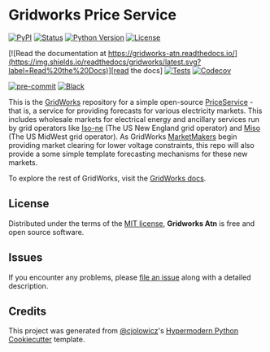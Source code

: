 # Gridworks Price Service

[![PyPI](https://img.shields.io/pypi/v/gridworks-atn.svg)][pypi_]
[![Status](https://img.shields.io/pypi/status/gridworks-atn.svg)][status]
[![Python Version](https://img.shields.io/pypi/pyversions/gridworks-atn)][python version]
[![License](https://img.shields.io/pypi/l/gridworks-atn)][license]

[![Read the documentation at https://gridworks-atn.readthedocs.io/](https://img.shields.io/readthedocs/gridworks/latest.svg?label=Read%20the%20Docs)][read the docs]
[![Tests](https://github.com/thegridelectric/gridworks-atn/workflows/Tests/badge.svg)][tests]
[![Codecov](https://codecov.io/gh/thegridelectric/gridworks-atn/branch/main/graph/badge.svg)][codecov]

[![pre-commit](https://img.shields.io/badge/pre--commit-enabled-brightgreen?logo=pre-commit&logoColor=white)][pre-commit]
[![Black](https://img.shields.io/badge/code%20style-black-000000.svg)][black]

[pypi_]: https://pypi.org/project/gridworks-atn/
[status]: https://pypi.org/project/gridworks-atn/
[python version]: https://pypi.org/project/gridworks-atn
[read the docs]: https://gridworks-atn.readthedocs.io/
[tests]: https://github.com/thegridelectric/gridworks-atn/actions?workflow=Tests
[codecov]: https://app.codecov.io/gh/thegridelectric/gridworks-atn
[pre-commit]: https://github.com/pre-commit/pre-commit
[black]: https://github.com/psf/black

This is the [GridWorks](https://gridworks.readthedocs.io/) repository for a simple open-source 
[PriceService](https://gridworks.readthedocs.io/en/latest/price-service.html) - that is, a service
for providing forecasts for various electricity markets. This includes wholesale markets for electrical
energy and ancillary services run by grid operators like [Iso-ne](https://www.iso-ne.com/isoexpress/web/charts) (The US New England
grid operator) and [Miso](https://www.misoenergy.org/markets-and-operations/real-time--market-data/markets-displays/)
(The US MidWest grid operator). As GridWorks [MarketMakers](https://gridworks.readthedocs.io/en/latest/market-maker.html) 
begin providing market clearing for lower voltage  constraints, this repo will also provide a some simple
template forecasting mechanisms for these new markets.


To explore the rest of GridWorks, visit the [GridWorks docs](https://gridworks.readthedocs.io/en/latest/).

## License

Distributed under the terms of the [MIT license][license],
**Gridworks Atn** is free and open source software.

## Issues

If you encounter any problems,
please [file an issue] along with a detailed description.

## Credits

This project was generated from [@cjolowicz]'s [Hypermodern Python Cookiecutter] template.

[@cjolowicz]: https://github.com/cjolowicz
[pypi]: https://pypi.org/
[hypermodern python cookiecutter]: https://github.com/cjolowicz/cookiecutter-hypermodern-python
[file an issue]: https://github.com/thegridelectric/gridworks-atn/issues
[pip]: https://pip.pypa.io/

<!-- github-only -->

[license]: https://github.com/thegridelectric/gridworks-atn/blob/main/LICENSE
[contributor guide]: https://github.com/thegridelectric/gridworks-atn/blob/main/CONTRIBUTING.md
[command-line reference]: https://gridworks-atn.readthedocs.io/en/latest/usage.html

